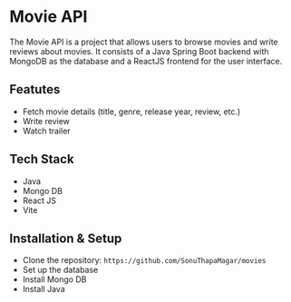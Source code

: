 # Movie  API
The Movie API is a project  that allows users to browse movies and write reviews about movies. It consists of a Java Spring Boot backend with MongoDB as the database and a ReactJS frontend for the user interface.

## Featutes
- Fetch movie details (title, genre, release year, review, etc.)
- Write review
- Watch trailer

## Tech Stack
- Java
- Mongo DB
- React JS
- Vite

## Installation & Setup
- Clone the repository:
  ```https://github.com/SonuThapaMagar/movies```
- Set up the database
- Install Mongo DB
- Install Java


